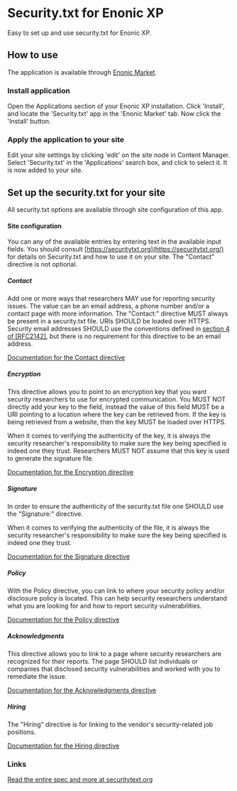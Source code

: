 # Security.txt for Enonic XP
Easy to set up and use security.txt for Enonic XP.

## How to use
The application is available through [Enonic Market](https://market.enonic.com/vendors/bouvet/securitytxt).

### Install application
Open the Applications section of your Enonic XP installation. Click 'Install', 
and locate the 'Security.txt' app in the 'Enonic Market' tab. Now click the 'Install'
button.

### Apply the application to your site
Edit your site settings by clicking 'edit' on the site node in Content Manager. Select 'Security.txt'
in the 'Applications' search box, and click to select it. It is now added to your site.

## Set up the security.txt for your site
All security.txt options are available through site configuration of this app.

#### Site configuration
You can any of the available entries by entering text in the available input fields. You should consult [https://securitytxt.org](https://securitytxt.org/) for details on Security.txt and how to use it on your site. The "Contact" directive is not optional. 

##### Contact
Add one or more ways that researchers MAY use for reporting security issues.  The value can be an email address, a phone number and/or a contact page with more information.  The "Contact:" directive MUST always be present in a security.txt file.  URIs SHOULD be loaded over HTTPS.  Security email addresses SHOULD use the conventions defined in [section 4 of [RFC2142]](https://tools.ietf.org/html/rfc2142#section-4), but there is no requirement for this directive to be an email address.

[Documentation for the Contact directive](https://tools.ietf.org/html/draft-foudil-securitytxt-03#section-3.3)

##### Encryption
This directive allows you to point to an encryption key that you want security researchers to use for encrypted communication.  You MUST NOT directly add your key to the field, instead the value of this field MUST be a URI pointing to a location where the key can be retrieved from.  If the key is being retrieved from a website, then the key MUST be loaded over HTTPS.

When it comes to verifying the authenticity of the key, it is always the security researcher's responsibility to make sure the key being specified is indeed one they trust.  Researchers MUST NOT assume that this key is used to generate the signature file.

[Documentation for the Encryption directive](https://tools.ietf.org/html/draft-foudil-securitytxt-03#section-3.4)

##### Signature
In order to ensure the authenticity of the security.txt file one SHOULD use the "Signature:" directive.

When it comes to verifying the authenticity of the file, it is always the security researcher's responsibility to make sure the key being specified is indeed one they trust.

[Documentation for the Signature directive](https://tools.ietf.org/html/draft-foudil-securitytxt-03#section-3.5)

##### Policy
With the Policy directive, you can link to where your security policy and/or disclosure policy is located.  This can help security researchers understand what you are looking for and how to report security vulnerabilities.

[Documentation for the Policy directive](https://tools.ietf.org/html/draft-foudil-securitytxt-03#section-3.6)

##### Acknowledgments
This directive allows you to link to a page where security researchers are recognized for their reports.  The page SHOULD list individuals or companies that disclosed security vulnerabilities and worked with you to remediate the issue.

[Documentation for the Acknowledgments directive](https://tools.ietf.org/html/draft-foudil-securitytxt-03#section-3.7)

##### Hiring
The "Hiring" directive is for linking to the vendor's security-related job positions.

[Documentation for the Hiring directive](https://tools.ietf.org/html/draft-foudil-securitytxt-03#section-3.8)
        
### Links
[Read the entire spec and more at securitytext.org](https://securitytext.org/)







